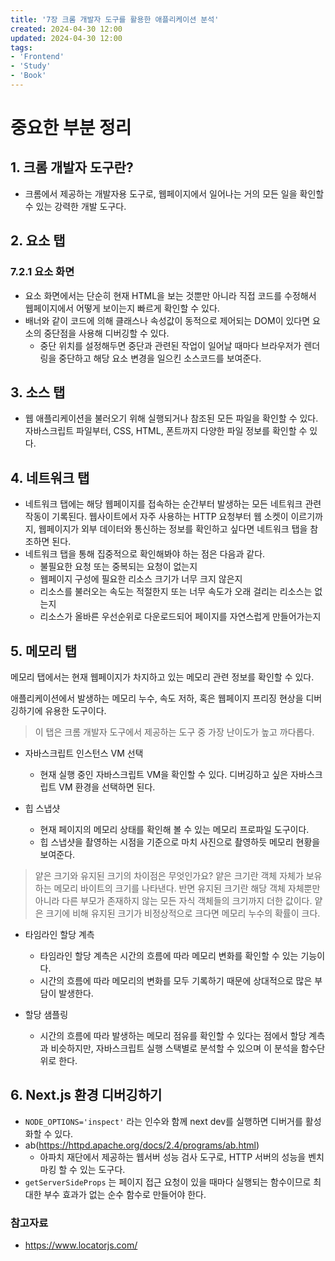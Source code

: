 ```yaml
---
title: '7장 크롬 개발자 도구를 활용한 애플리케이션 분석'
created: 2024-04-30 12:00
updated: 2024-04-30 12:00
tags:
- 'Frontend'
- 'Study'
- 'Book'
---
```


# 중요한 부분 정리

## 1. 크롬 개발자 도구란?

- 크롬에서 제공하는 개발자용 도구로, 웹페이지에서 일어나는 거의 모든 일을 확인할 수 있는 강력한 개발 도구다.

## 2. 요소 탭

### 7.2.1 요소 화면

- 요소 화면에서는 단순히 현재 HTML을 보는 것뿐만 아니라 직접 코드를 수정해서 웹페이지에서 어떻게 보이는지 빠르게 확인할 수 있다.
- 배너와 같이 코드에 의해 클래스나 속성값이 동적으로 제어되는 DOM이 있다면 요소의 중단점을 사용해 디버깅할 수 있다.
    - 중단 위치를 설정해두면 중단과 관련된 작업이 일어날 때마다 브라우저가 렌더링을 중단하고 해당 요소 변경을 일으킨 소스코드를 보여준다.

## 3. 소스 탭

- 웹 애플리케이션을 불러오기 위해 실행되거나 참조된 모든 파일을 확인할 수 있다. 자바스크립트 파일부터, CSS, HTML, 폰트까지 다양한 파일 정보를 확인할 수 있다.

## 4. 네트워크 탭

- 네트워크 탭에는 해당 웹페이지를 접속하는 순간부터 발생하는 모든 네트워크 관련 작동이 기록된다. 웹사이트에서 자주 사용하는 HTTP 요청부터 웹 소켓이 이르기까지, 웹페이지가 외부 데이터와 통신하는 정보를 확인하고 싶다면 네트워크 탭을 참조하면 된다.
- 네트워크 탭을 통해 집중적으로 확인해봐야 하는 점은 다음과 같다.
    - 불필요한 요청 또는 중복되는 요청이 없는지
    - 웹페이지 구성에 필요한 리소스 크기가 너무 크지 않은지
    - 리소스를 불러오는 속도는 적절한지 또는 너무 속도가 오래 걸리는 리소스는 없는지
    - 리소스가 올바른 우선순위로 다운로드되어 페이지를 자연스럽게 만들어가는지

## 5. 메모리 탭

메모리 탭에서는 현재 웹페이지가 차지하고 있는 메모리 관련 정보를 확인할 수 있다.

애플리케이션에서 발생하는 메모리 누수, 속도 저하, 혹은 웹페이지 프리징 현상을 디버깅하기에 유용한 도구이다.

> 이 탭은 크롬 개발자 도구에서 제공하는 도구 중 가장 난이도가 높고 까다롭다.

- 자바스크립트 인스턴스 VM 선택
    - 현재 실행 중인 자바스크립트 VM을 확인할 수 있다. 디버깅하고 싶은 자바스크립트 VM 환경을 선택하면 된다.

- 힙 스냅샷
    - 현재 페이지의 메모리 상태를 확인해 볼 수 있는 메모리 프로파일 도구이다.
    - 힙 스냅샷을 촬영하는 시점을 기준으로 마치 사진으로 촬영하듯 메모리 현황을 보여준다.

> 얕은 크기와 유지된 크기의 차이점은 무엇인가요? 얕은 크기란 객체 자체가 보유하는 메모리 바이트의 크기를 나타낸다. 반면 유지된 크기란 해당 객체 자체뿐만 아니라 다른 부모가 존재하지 않는 모든 자식 객체들의 크기까지 더한 값이다. 얕은 크기에 비해 유지된 크기가 비정상적으로 크다면 메모리 누수의 확률이 크다.

- 타임라인 할당 계측
    - 타임라인 할당 계측은 시간의 흐름에 따라 메모리 변화를 확인할 수 있는 기능이다.
    - 시간의 흐름에 따라 메모리의 변화를 모두 기록하기 때문에 상대적으로 많은 부담이 발생한다.

- 할당 샘플링
    - 시간의 흐름에 따라 발생하는 메모리 점유를 확인할 수 있다는 점에서 할당 계측과 비슷하지만, 자바스크립트 실행 스택별로 분석할 수 있으며 이 분석을 함수단위로 한다.

## 6. Next.js 환경 디버깅하기

- `NODE_OPTIONS='inspect'` 라는 인수와 함께 next dev를 실행하면 디버거를 활성화할 수 있다.
- ab(https://httpd.apache.org/docs/2.4/programs/ab.html)
    - 아파치 재단에서 제공하는 웹서버 성능 검사 도구로, HTTP 서버의 성능을 벤치마킹 할 수 있는 도구다.
- `getServerSideProps` 는 페이지 접근 요청이 있을 때마다 실행되는 함수이므로 최대한 부수 효과가 없는 순수 함수로 만들어야 한다.

### 참고자료

- https://www.locatorjs.com/

